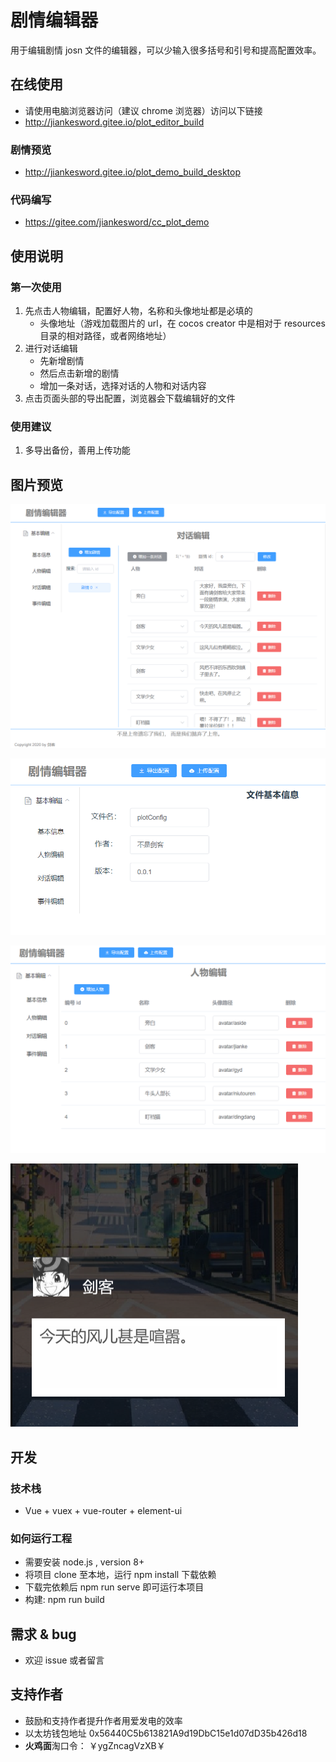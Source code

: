 # 剧情编辑器

用于编辑剧情 josn 文件的编辑器，可以少输入很多括号和引号和提高配置效率。

## 在线使用

* 请使用电脑浏览器访问（建议 chrome 浏览器）访问以下链接
* http://jiankesword.gitee.io/plot_editor_build

### 剧情预览

* http://jiankesword.gitee.io/plot_demo_build_desktop

### 代码编写

* https://gitee.com/jiankesword/cc_plot_demo

## 使用说明

### 第一次使用

1. 先点击人物编辑，配置好人物，名称和头像地址都是必填的
    - 头像地址（游戏加载图片的 url，在 cocos creator 中是相对于 resources 目录的相对路径，或者网络地址）
2. 进行对话编辑
    - 先新增剧情
    - 然后点击新增的剧情
    - 增加一条对话，选择对话的人物和对话内容
3. 点击页面头部的导出配置，浏览器会下载编辑好的文件

### 使用建议

1. 多导出备份，善用上传功能

## 图片预览

![图片](./example/exp1.png)

![图片](./example/exp2.png)

![图片](./example/exp3.png)

![图片](./example/demo.png)

## 开发

### 技术栈

* Vue + vuex + vue-router + element-ui

### 如何运行工程

* 需要安装 node.js , version 8+
* 将项目 clone 至本地，运行 npm install 下载依赖
* 下载完依赖后 npm run serve 即可运行本项目
* 构建: npm run build

## 需求 & bug

* 欢迎 issue 或者留言

## 支持作者

* 鼓励和支持作者提升作者用爱发电的效率
* 以太坊钱包地址 0x56440C5b613821A9d19DbC15e1d07dD35b426d18
* **火鸡面**淘口令： ￥ygZncagVzXB￥
